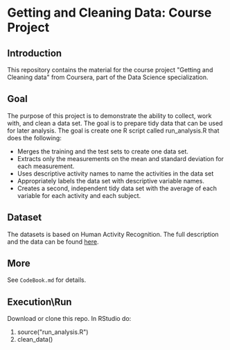 Getting and Cleaning Data: Course Project
=========================================

Introduction
------------
This repository contains the material for the course project "Getting and Cleaning data" from Coursera, part of the Data Science specialization.

Goal
------------
The purpose of this project is to demonstrate the ability to collect, work with, and clean a data set. The goal is to prepare tidy data that can be used for later analysis.
The goal is create one R script called run_analysis.R that does the following:
 
+ Merges the training and the test sets to create one data set.
+ Extracts only the measurements on the mean and standard deviation for each measurement. 
+ Uses descriptive activity names to name the activities in the data set
+ Appropriately labels the data set with descriptive variable names. 
+ Creates a second, independent tidy data set with the average of each variable for each activity and each subject. 

Dataset
------------
The datasets is based on Human Activity Recognition. The full description and the data can be found
[here](http://archive.ics.uci.edu/ml/datasets/Human+Activity+Recognition+Using+Smartphones).

More
------------
See `CodeBook.md` for details.

Execution\Run
------------
Download or clone this repo.
In RStudio do:
1. source("run_analysis.R")
2. clean_data()
